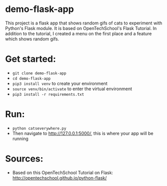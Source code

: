 # demo-flask-app
This project is a flask app that shows random gifs of cats to experiment with Python's Flask module.
It is based on OpenTechSchool's Flask Tutorial. In addition to the tutorial, I created a menu on the first place and a feature which shows random gifs.

# Get started:
- ```git clone demo-flask-app```
- ```cd demo-flask-app```
- ```pip3 install venv``` to create your environment
- ```source venv/bin/activate``` to enter the virtual environment
- ```pip3 install -r requirements.txt```

# Run:
- ```python catseverywhere.py```
- Then navigate to http://127.0.0.1:5000/, this is where your app will be running

# Sources:
- Based on this OpenTechSchool Tutorial on Flask: http://opentechschool.github.io/python-flask/
